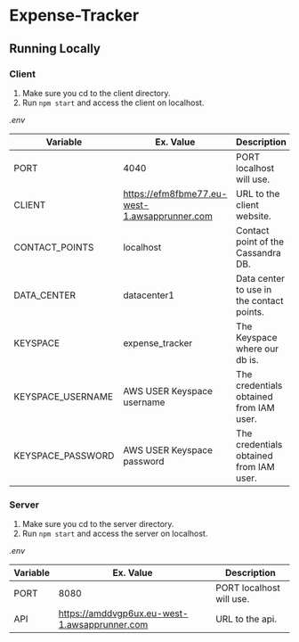 # Expense-Tracker

## Running Locally

### Client
1. Make sure you cd to the client directory.
2. Run `npm start` and access the client on localhost.

*.env*

| Variable          | Ex. Value                  | Description                               |
|-------------------|----------------------------|-------------------------------------------|
| PORT              | 4040                       | PORT localhost will use.                  |
| CLIENT            | https://efm8fbme77.eu-west-1.awsapprunner.com      | URL to the client website.                |
| CONTACT_POINTS    | localhost                  | Contact point of the Cassandra DB.        |
| DATA_CENTER       | datacenter1                | Data center to use in the contact points. |
| KEYSPACE          | expense_tracker            | The Keyspace where our db is.             |
| KEYSPACE_USERNAME | AWS USER Keyspace username | The credentials obtained from IAM user.   |
| KEYSPACE_PASSWORD | AWS USER Keyspace password | The credentials obtained from IAM user.   |
### Server
1. Make sure you cd to the server directory.
2. Run `npm start` and access the server on localhost.

*.env*

| Variable       | Ex. Value             | Description                    |
|----------------|-----------------------|--------------------------------|
| PORT           | 8080                  | PORT localhost will use.       |
| API            | https://amddvgp6ux.eu-west-1.awsapprunner.com  | URL to the api.                |
